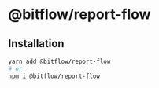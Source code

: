 # @bitflow/report-flow

## Installation

```sh
yarn add @bitflow/report-flow
# or
npm i @bitflow/report-flow
```
